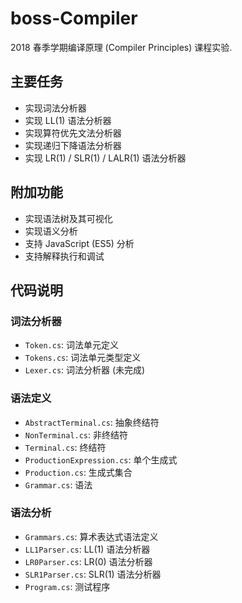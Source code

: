 # boss-Compiler

2018 春季学期编译原理 (Compiler Principles) 课程实验.

## 主要任务

- 实现词法分析器
- 实现 LL(1) 语法分析器
- 实现算符优先文法分析器
- 实现递归下降语法分析器
- 实现 LR(1) / SLR(1) / LALR(1) 语法分析器

## 附加功能

- 实现语法树及其可视化
- 实现语义分析
- 支持 JavaScript (ES5) 分析
- 支持解释执行和调试

## 代码说明

### 词法分析器

- `Token.cs`: 词法单元定义
- `Tokens.cs`: 词法单元类型定义
- `Lexer.cs`: 词法分析器 (未完成)

### 语法定义

- `AbstractTerminal.cs`: 抽象终结符
- `NonTerminal.cs`: 非终结符
- `Terminal.cs`: 终结符
- `ProductionExpression.cs`: 单个生成式
- `Production.cs`: 生成式集合
- `Grammar.cs`: 语法

### 语法分析

- `Grammars.cs`: 算术表达式语法定义
- `LL1Parser.cs`: LL(1) 语法分析器
- `LR0Parser.cs`: LR(0) 语法分析器
- `SLR1Parser.cs`: SLR(1) 语法分析器
- `Program.cs`: 测试程序
